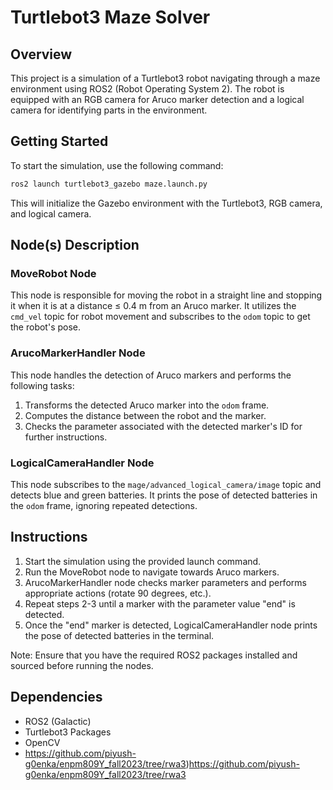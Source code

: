 # Turtlebot3 Maze Solver

## Overview

This project is a simulation of a Turtlebot3 robot navigating through a maze environment using ROS2 (Robot Operating System 2). The robot is equipped with an RGB camera for Aruco marker detection and a logical camera for identifying parts in the environment.

## Getting Started

To start the simulation, use the following command:

```bash
ros2 launch turtlebot3_gazebo maze.launch.py
```

This will initialize the Gazebo environment with the Turtlebot3, RGB camera, and logical camera.

## Node(s) Description

### MoveRobot Node

This node is responsible for moving the robot in a straight line and stopping it when it is at a distance ≤ 0.4 m from an Aruco marker. It utilizes the `cmd_vel` topic for robot movement and subscribes to the `odom` topic to get the robot's pose.

### ArucoMarkerHandler Node

This node handles the detection of Aruco markers and performs the following tasks:

1. Transforms the detected Aruco marker into the `odom` frame.
2. Computes the distance between the robot and the marker.
3. Checks the parameter associated with the detected marker's ID for further instructions.

### LogicalCameraHandler Node

This node subscribes to the `mage/advanced_logical_camera/image` topic and detects blue and green batteries. It prints the pose of detected batteries in the `odom` frame, ignoring repeated detections.

## Instructions

1. Start the simulation using the provided launch command.
2. Run the MoveRobot node to navigate towards Aruco markers.
3. ArucoMarkerHandler node checks marker parameters and performs appropriate actions (rotate 90 degrees, etc.).
4. Repeat steps 2-3 until a marker with the parameter value "end" is detected.
5. Once the "end" marker is detected, LogicalCameraHandler node prints the pose of detected batteries in the terminal.

Note: Ensure that you have the required ROS2 packages installed and sourced before running the nodes.

## Dependencies

- ROS2 (Galactic)
- Turtlebot3 Packages
- OpenCV
- https://github.com/piyush-g0enka/enpm809Y_fall2023/tree/rwa3)https://github.com/piyush-g0enka/enpm809Y_fall2023/tree/rwa3

